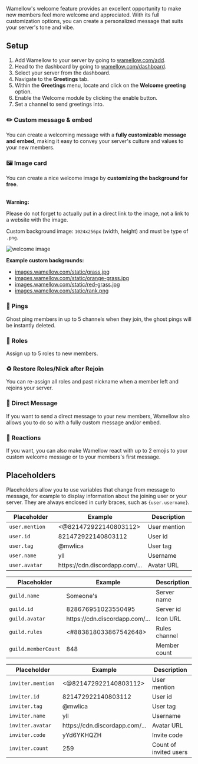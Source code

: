 Wamellow's welcome feature provides an excellent opportunity to make new members feel more welcome and appreciated. With its full customization options, you can create a personalized message that suits your server's tone and vibe.

## Setup
1. Add Wamellow to your server by going to [wamellow.com/add](https://wamellow.com/add).
2. Head to the dashboard by going to [wamellow.com/dashboard](https://wamellow.com/dashboard).
3. Select your server from the dashboard.
4. Navigate to the **Greetings** tab. 
5. Within the **Greetings** menu, locate and click on the **Welcome greeting** option.
6. Enable the Welcome module by clicking the enable button.
7. Set a channel to send greetings into.

### ✏️ Custom message & embed
You can create a welcoming message with a **fully customizable message and embed**, making it easy to convey your server's culture and values to your new members.

### 🖼️ Image card
You can create a nice welcome image by **customizing the background for free**.
<br />
<br />

**Warning:**

Please do not forget to actually put in a direct link to the image, not a link to a website with the image.

Custom background image: `1024x256px` (width, height) and must be type of `.png`.

![welcome image](/welcome.webp)

**Example custom backgrounds:**
- [images.wamellow.com/static/grass.jpg](https://images.wamellow.com/static/grass.jpg)
- [images.wamellow.com/static/orange-grass.jpg](https://images.wamellow.com/static/grass.jpg)
- [images.wamellow.com/static/red-grass.jpg](https://images.wamellow.com/static/red-grass.jpg)
- [images.wamellow.com/static/rank.png](https://images.wamellow.com/static/rank.png)

### 🏓 Pings
Ghost ping members in up to 5 channels when they join, the ghost pings will be instantly deleted.

### 👀 Roles
Assign up to 5 roles to new members.

### ♻️ Restore Roles/Nick after Rejoin
You can re-assign all roles and past nickname when a member left and rejoins your server.

### 💬 Direct Message
If you want to send a direct message to your new members, Wamellow also allows you to do so with a fully custom message and/or embed.

### 🎉 Reactions
If you want, you can also make Wamellow react with up to 2 emojis to your custom welcome message or to your members's first message.

## Placeholders
Placeholders allow you to use variables that change from message to message, for example to display information about the joining user or your server. They are always enclosed in curly braces, such as `{user.username}`.

<table>
    <thead>
        <tr>
            <th width="181">Placeholder</th>
            <th>Example</th>
            <th width="181">Description</th>
        </tr>
    </thead>
    <tbody>
        <tr>
            <td><code>user.mention</code></td>
            <td><@821472922140803112></td>
            <td>User mention</td>
        </tr>
        <tr>
            <td><code>user.id</code></td>
            <td>821472922140803112</td>
            <td>User id</td>
        </tr>
        <tr>
            <td><code>user.tag</code></td>
            <td>@mwlica</td>
            <td>User tag</td>
        </tr>
        <tr>
            <td><code>user.name</code></td>
            <td>yll</td>
            <td>Username</td>
        </tr>
        <tr>
            <td><code>user.avatar</code></td>
            <td>https://cdn.discordapp.com/...</td>
            <td>Avatar URL</td>
        </tr>
    </tbody>
</table>

<table>
    <thead>
        <tr>
            <th width="181">Placeholder</th>
            <th>Example</th>
            <th width="181">Description</th>
        </tr>
    </thead>
    <tbody>
        <tr>
            <td><code>guild.name</code></td>
            <td>Someone's</td>
            <td>Server name</td>
        </tr>
        <tr>
            <td><code>guild.id</code></td>
            <td>828676951023550495</td>
            <td>Server id</td>
        </tr>
        <tr>
            <td><code>guild.avatar</code></td>
            <td>https://cdn.discordapp.com/...</td>
            <td>Icon URL</td>
        </tr>
        <tr>
            <td><code>guild.rules</code></td>
            <td><#883818033867542648></td>
            <td>Rules channel</td>
        </tr>
        <tr>
            <td><code>guild.memberCount</code></td>
            <td>848</td>
            <td>Member count</td>
        </tr>
    </tbody>
</table>

<table>
    <thead>
        <tr>
            <th width="181">Placeholder</th>
            <th>Example</th>
            <th width="181">Description</th>
        </tr>
    </thead>
    <tbody>
        <tr>
            <td><code>inviter.mention</code></td>
            <td><@821472922140803112></td>
            <td>User mention</td>
        </tr>
        <tr>
            <td><code>inviter.id</code></td>
            <td>821472922140803112</td>
            <td>User id</td>
        </tr>
        <tr>
            <td><code>inviter.tag</code></td>
            <td>@mwlica</td>
            <td>User tag</td>
        </tr>
        <tr>
            <td><code>inviter.name</code></td>
            <td>yll</td>
            <td>Username</td>
        </tr>
        <tr>
            <td><code>inviter.avatar</code></td>
            <td>https://cdn.discordapp.com/...</td>
            <td>Avatar URL</td>
        </tr>
        <tr>
            <td><code>inviter.code</code></td>
            <td>yYd6YKHQZH</td>
            <td>Invite code</td>
        </tr>
        <tr>
            <td><code>inviter.count</code></td>
            <td>259</td>
            <td>Count of invited users</td>
        </tr>
    </tbody>
</table>